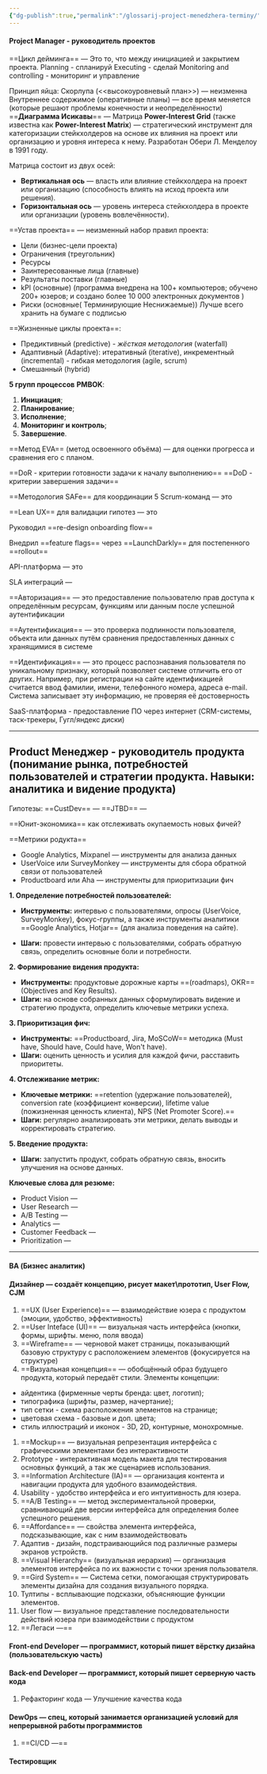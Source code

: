 ```yaml
---
{"dg-publish":true,"permalink":"/glossarij-project-menedzhera-terminy/"}
---
```


#### Project Manager - руководитель проектов
==Цикл дейминга== — Это то, что между инициацией и закрытием проекта. 
Planning - спланируй
Executing - сделай
Моnitoring and controlling - мониторинг и управление 

Принцип яйца: 
Скорлупа (<<высокоуровневый план>>) — неизменна
Внутреннее содержимое (оперативные планы) — все время меняется (которые решают проблемы конечности и неопределённости)
==**Диаграмма Исикавы**== —
Матрица **Power-Interest Grid** (также известна как **Power-Interest Matrix**) — стратегический инструмент для категоризации стейкхолдеров на основе их влияния на проект или организацию и уровня интереса к нему. Разработан Обери Л. Менделоу в 1991 году.

Матрица состоит из двух осей:
- **Вертикальная ось** — власть или влияние стейкхолдера на проект или организацию (способность влиять на исход проекта или решения).
- **Горизонтальная ось** — уровень интереса стейкхолдера в проекте или организации (уровень вовлечённости).

==Устав проекта== — неизменный набор правил проекта:
- Цели (бизнес-цели проекта)
- Ограничения (треугольник)
- Ресурсы
- Заинтересованные лица (главные)
- Результаты поставки (главные)
- kPl (основные) (программа внедрена на 100+ компьютеров; обучено 200+ юзеров; и создано более 10 000 электронных документов )
- Риски (основные( Терминирующие Неснижаемые)) 
Лучше всего хранить на бумаге с подписью 

==Жизненные циклы проекта==:
- Предиктивный (predictive) - *жёсткая методология* (waterfall)
- Адаптивный (Adaptive): итеративный (iterative), инкрементный (incremental)  - гибкая методология (agile, scrum)
 - Смешанный (hybrid)

**5 групп процессов** **PMBOK**:
1. **Инициация**;
2. **Планирование**;
3. **Исполнение**;
4. **Мониторинг и контроль**;
5. **Завершение**.

==Метод EVA== (метод освоенного объёма) — для оценки прогресса и сравнения его с планом.

==DoR - критерии готовности задачи к началу выполнению==
==DoD - критерии завершения задачи==

==Методология SAFe== для координации 5 Scrum-команд — это

==Lean UX== для валидации гипотез — это

Руководил ==re-design onboarding flow==

 Внедрил ==feature flags== через ==LaunchDarkly== для постепенного ==rollout==

API-платформа — это 

SLA интеграций — 

==Авторизация== — это предоставление пользователю прав доступа к определённым ресурсам, функциям или данным после успешной аутентификации

==Аутентификация== — это проверка подлинности пользователя, объекта или данных путём сравнения предоставленных данных с хранящимися в системе

==Идентификация== — это процесс распознавания пользователя по уникальному признаку, который позволяет системе отличить его от других.
Например, при регистрации на сайте идентификацией считается ввод фамилии, имени, телефонного номера, адреса e-mail. Система записывает эту информацию, не проверяя её достоверность


SaaS-платформа - предоставление ПО через интернет (CRM-системы, таск-трекеры, Гугл/яндекс диски)
****
## Product Менеджер - руководитель продукта (понимание рынка, потребностей пользователей и стратегии продукта. Навыки: аналитика и видение продукта)
Гипотезы:
==CustDev== — 
==JTBD== — 

==Юнит-экономика== как отслеживать окупаемость новых фичей?

==Метрики родукта== 

- Google Analytics, Mixpanel — инструменты для анализа данных
- UserVoice или SurveyMonkey — инструменты для сбора обратной связи от пользователей
- Productboard или Aha — инструменты для приоритизации фич

**1. Определение потребностей пользователей:**
- **Инструменты:** интервью с пользователями, опросы (UserVoice, SurveyMonkey), фокус-группы, а также инструменты аналитики  ==Google Analytics, Hotjar== (для анализа поведения на сайте).
    
- **Шаги:** провести интервью с пользователями, собрать обратную связь, определить основные боли и потребности.

**2. Формирование видения продукта:**
- **Инструменты:** продуктовые дорожные карты ==(roadmaps), OKR== (Objectives and Key Results).
- **Шаги:** на основе собранных данных сформулировать видение и стратегию продукта, определить ключевые метрики успеха.

**3. Приоритизация фич:**
- **Инструменты:** ==Productboard, Jira, MoSCoW== методика (Must have, Should have, Could have, Won't have).
- **Шаги:** оценить ценность и усилия для каждой фичи, расставить приоритеты.

**4. Отслеживание метрик:**
- **Ключевые метрики:** ==retention (удержание пользователей), conversion rate (коэффициент конверсии), lifetime value (пожизненная ценность клиента), NPS (Net Promoter Score).==
- **Шаги:** регулярно анализировать эти метрики, делать выводы и корректировать стратегию.

**5. Введение продукта:**
- **Шаги:** запустить продукт, собрать обратную связь, вносить улучшения на основе данных.
    

**Ключевые слова для резюме:**

- Product Vision — 
- User Research — 
- A/B Testing — 
- Analytics — 
- Customer Feedback — 
- Prioritization — 
****
#### BA (Бизнес аналитик) 
#### Дизайнер — создаёт концепцию, рисует макет\прототип, User Flow, CJM

1. ==UX (User Experience)== — взаимодействие юзера с продуктом (эмоции, удобство, эффективность)
2. ==User Inteface (UI)== — визуальная часть интерфейса (кнопки, формы, шрифты. меню, поля ввода)
3. ==Wireframe== — черновой макет страницы, показывающий базовую структуру с расположением элементов (фокусируется на структуре)
4. ==Визуальная концепция== — обобщённый образ будущего продукта, который передаёт стили. Элементы концепции:
- айдентика (фирменные черты бренда: цвет, логотип);
- типографика (шрифты, размер, начертание);
- тип сетки - схема расположения элементов на странице;
- цветовая схема - базовые и доп. цвета;
- стиль иллюстраций и иконок - 3D, 2D, контурные, монохромные.
1. ==Mockup== — визуальная репрезентация интерфейса с графическими элементами без интерактивности
2. Prototype - интерактивная модель макета для тестирования основных функций, а так же сценариев использования.
3. ==Information Architecture (IA)== — организация контента и навигации продукта для удобного взаимодействия. 
4. Usability - удобство интерфейса и его интуитивность для юзера.
5. ==A/B  Testing== — метод экспериментальной проверки, сравнивающий две версии интерфейса для определения более успешного решения.
6. ==Affordance== — свойства элемента интерфейса, подсказывающие, как с ним взаимодействовать 
7. Адаптив - дизайн, подстраивающийся под различные размеры экранов устройств. 
8. ==Visual Hierarchy== (визуальная иерархия) — организация элементов интерфейса по их важности с точки зрения пользователя.
9. ==Gird System== — Система сетки, помогающая структурировать элементы дизайна для создания визуального порядка.
10. Тултипы - всплывающие подсказки, объясняющие функции элементов.
11. User flow — визуальное представление последовательности действий юзера при взаимодействии с продуктом
12. ==Легаси —== 
#### Front-end Developer — программист, который пишет вёрстку дизайна (пользовательскую часть)

#### Back-end Developer — программист, который пишет серверную часть кода
1. Рефакторинг кода — Улучшение качества кода
#### DewOps — спец, который занимается организацией условий для непрерывной работы программистов
1. ==CI/CD —== 
#### Тестировщик